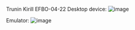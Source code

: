 Trunin Kirill EFBO-04-22
Desktop device:
![image](https://github.com/user-attachments/assets/a17e8bae-c6b5-43f8-8e20-a47d5da22a8b)

Emulator:
![image](https://github.com/user-attachments/assets/bf0d9199-cb6d-4f23-8892-a9f249b6be05)

 
